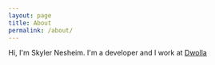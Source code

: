 ```yaml
---
layout: page
title: About
permalink: /about/
---
```


Hi, I'm Skyler Nesheim.  I'm a developer and I work at [Dwolla](https://dwolla.com)
